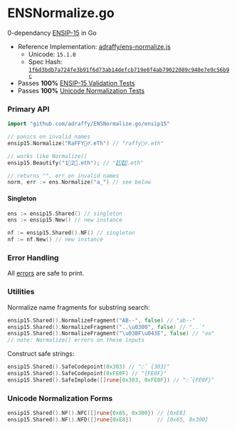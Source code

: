 # ENSNormalize.go
0-dependancy [ENSIP-15](https://docs.ens.domains/ensip/15) in Go

* Reference Implementation: [adraffy/ens-normalize.js](https://github.com/adraffy/ens-normalize.js)
	* Unicode: `15.1.0`
	* Spec Hash: [`1f6d3bdb7a724fe3b91f6d73ab14defcb719e0f4ab79022089c940e7e9c56b9c`](https://raw.githubusercontent.com/adraffy/ens-normalize.js/main/derive/output/spec.json)
* Passes **100%** [ENSIP-15 Validation Tests](./ensip15/ensip15_test.go)
* Passes **100%** [Unicode Normalization Tests](./nf/nf_test.go)

### Primary API

```go
import "github.com/adraffy/ENSNormalize.go/ensip15"

// panics on invalid names
ensip15.Normalize("RaFFY🚴‍♂️.eTh") // "raffy🚴‍♂.eth"

// works like Normalize()
ensip15.Beautify("1⃣2⃣.eth"); // "1️⃣2️⃣.eth"

// returns "", err on invalid names
norm, err := ens.Normalize("a_") // see below
```

#### Singleton
```go
ens := ensip15.Shared() // singleton
ens := ensip15.New() // new instance

nf := ensip15.Shared().NF() // singleton
nf := nf.New() // new instance
```

### Error Handling

All [errors](./ensip15/errors.go) are safe to print.

### Utilities

Normalize name fragments for substring search:

```go
ensip15.Shared().NormalizeFragment("AB--", false) // "ab--"
ensip15.Shared().NormalizeFragment("..\u0300", false) // "..̀"
ensip15.Shared().NormalizeFragment("\u03BF\u043E", false) // "οо"
// note: Normalize() errors on these inputs
```

Construct safe strings:

```go
ensip15.Shared().SafeCodepoint(0x303) // "◌̃ {303}"
ensip15.Shared().SafeCodepoint(0xFE0F) // "{FE0F}"
ensip15.Shared().SafeImplode([]rune{0x303, 0xFE0F}) // "◌̃{FE0F}"
```

### Unicode Normalization Forms

```go
ensip15.Shared().NF().NFC([]rune{0x65, 0x300}) // [0xE8]
ensip15.Shared().NF().NFD([]rune{0xE8})        // [0x65, 0x300]
```
